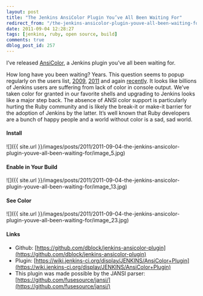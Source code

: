 ```yaml
---
layout: post
title: "The Jenkins AnsiColor Plugin You’ve All Been Waiting For"
redirect_from: "/the-jenkins-ansicolor-plugin-youve-all-been-waiting-for/"
date: 2011-09-04 12:28:27
tags: [jenkins, ruby, open source, build]
comments: true
dblog_post_id: 257
---
```

I’ve released [AnsiColor](https://wiki.jenkins-ci.org/display/JENKINS/AnsiColor+Plugin), a Jenkins plugin you’ve all been waiting for.

How long have you been waiting? Years. This question seems to popup regularly on the users list, [2009](http://jenkins.361315.n4.nabble.com/How-i-can-use-colors-in-output-td955080.html), [2011](http://groups.google.com/group/jenkinsci-users/browse_frm/thread/6c06f6c871353a92/df7fd56ecae7574a?lnk=gst&q=color+console#df7fd56ecae7574a) and again [recently](http://groups.google.com/group/jenkinsci-users/browse_frm/thread/aea4546a612f4bc4/caeca86316136e91?lnk=gst&q=color+console#caeca86316136e91). It looks like billions of Jenkins users are suffering from lack of color in console output. We’ve taken color for granted in our favorite shells and upgrading to Jenkins looks like a major step back. The absence of ANSI color support is particularly hurting the Ruby community and is likely the break-it or make-it barrier for the adoption of Jenkins by the latter. It’s well known that Ruby developers are a bunch of happy people and a world without color is a sad, sad world.

#### Install

![]({{ site.url }}/images/posts/2011/2011-09-04-the-jenkins-ansicolor-plugin-youve-all-been-waiting-for/image_5.jpg)

#### Enable in Your Build

![]({{ site.url }}/images/posts/2011/2011-09-04-the-jenkins-ansicolor-plugin-youve-all-been-waiting-for/image_13.jpg)

#### See Color

![]({{ site.url }}/images/posts/2011/2011-09-04-the-jenkins-ansicolor-plugin-youve-all-been-waiting-for/image_23.jpg)

#### Links

- Github: [https://github.com/dblock/jenkins-ansicolor-plugin](https://github.com/dblock/jenkins-ansicolor-plugin)
- Plugin: [https://wiki.jenkins-ci.org/display/JENKINS/AnsiColor+Plugin](https://wiki.jenkins-ci.org/display/JENKINS/AnsiColor+Plugin)
- This plugin was made possible by the JANSI parser: [https://github.com/fusesource/jansi/](https://github.com/fusesource/jansi/)

